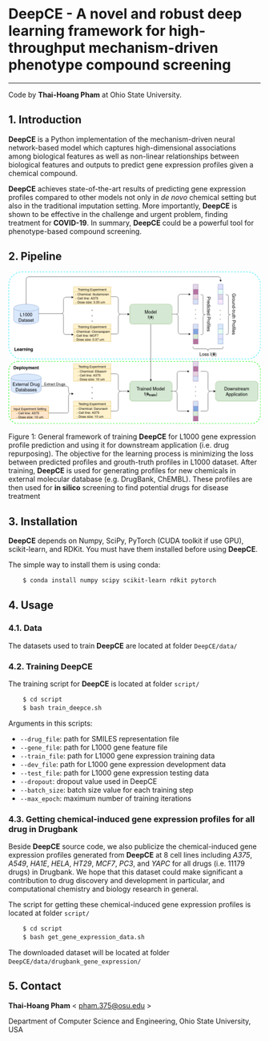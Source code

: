 # DeepCE - A novel and robust deep learning framework for high-throughput mechanism-driven phenotype compound screening
-----------------------------------------------------------------
Code by **Thai-Hoang Pham** at Ohio State University.

## 1. Introduction
**DeepCE** is a Python implementation of the mechanism-driven neural network-based model which captures 
high-dimensional associations among biological features as well as non-linear relationships between biological features 
and outputs to predict gene expression profiles given a chemical compound.

**DeepCE** achieves state-of-the-art results of predicting gene expression profiles compared to other models not only 
in *de novo* chemical setting but also in the traditional imputation setting. More importantly, **DeepCE** is shown to be 
effective in the challenge and urgent problem, finding treatment for **COVID-19**. In summary, **DeepCE** could be a powerful 
tool for phenotype-based compound screening. 

## 2. Pipeline

![alt text](docs/fig1.png "Pipeline")

Figure 1: General framework of training **DeepCE** for L1000 gene expression profile prediction and using it for 
downstream application (i.e. drug repurposing). The objective for the learning process is minimizing the loss 
between predicted profiles and grouth-truth profiles in L1000 dataset. After training, **DeepCE** is used for 
generating profiles for new chemicals in external molecular database (e.g. DrugBank, ChEMBL). These profiles 
are then used for **in silico** screening to find potential drugs for disease treatment

## 3. Installation

**DeepCE** depends on Numpy, SciPy, PyTorch (CUDA toolkit if use GPU), scikit-learn, and RDKit. 
You must have them installed before using **DeepCE**.

The simple way to install them is using conda:

```sh
	$ conda install numpy scipy scikit-learn rdkit pytorch
```
## 4. Usage

### 4.1. Data

The datasets used to train **DeepCE** are located at folder ``DeepCE/data/``

### 4.2. Training DeepCE

The training script for **DeepCE** is located at folder ``script/``

```sh
    $ cd script
    $ bash train_deepce.sh
```

Arguments in this scripts:

* ``--drug_file``:       path for SMILES representation file
* ``--gene_file``:         path for L1000 gene feature file
* ``--train_file``:        path for L1000 gene expression training data
* ``--dev_file``:        path for L1000 gene expression development data
* ``--test_file``:      path for L1000 gene expression testing data
* ``--dropout``: dropout value used in DeepCE
* ``--batch_size``:       batch size value for each training step
* ``--max_epoch``:     maximum number of training iterations

### 4.3. Getting chemical-induced gene expression profiles for all drug in Drugbank

Beside **DeepCE** source code, we also publicize the chemical-induced gene expression profiles generated from **DeepCE** at 8 
cell lines including *A375*, *A549*, *HA1E*, *HELA*, *HT29*, *MCF7*, *PC3*, and *YAPC* for all drugs (i.e. 11179 drugs) 
in Drugbank. We hope that this dataset could make significant a contribution to drug discovery and development in 
particular, and computational chemistry and biology research in general.

The script for getting these chemical-induced gene expression profiles is located at folder ``script/``

```sh
    $ cd script
    $ bash get_gene_expression_data.sh
```

The downloaded dataset will be located at folder ``DeepCE/data/drugbank_gene_expression/``

## 5. Contact

**Thai-Hoang Pham** < pham.375@osu.edu >

Department of Computer Science and Engineering, Ohio State University, USA
